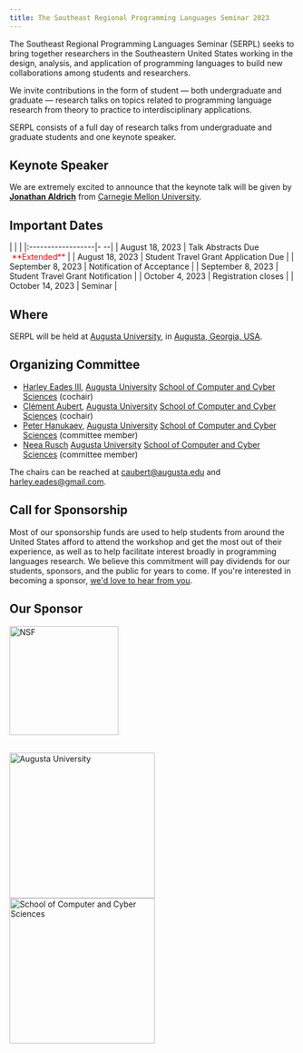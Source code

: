 ```yaml
--- 
title: The Southeast Regional Programming Languages Seminar 2023
---
```


<p class="lead">
The Southeast Regional Programming Languages Seminar (SERPL) seeks to
bring together researchers in the Southeastern United States working in 
the design, analysis, and application of programming languages to build 
new collaborations among students and researchers.
</p>

<p class="lead">
We invite contributions in the form of student — both undergraduate
and graduate — research talks on topics related to programming
language research from theory to practice to interdisciplinary
applications.
</p>

<p class="lead">
SERPL consists of a full day of research talks from undergraduate and
graduate students and one keynote speaker.
</p>

## Keynote Speaker

We are extremely excited to announce that the keynote talk will be given by [**Jonathan Aldrich**](https://www.cs.cmu.edu/~aldrich/) from [Carnegie Mellon University](https://www.cmu.edu/).

## Important Dates

| | |
|:------------------|- --|
| August 18, 2023   | Talk Abstracts Due &nbsp;<span style="color:red;">\*\*Extended\*\*</span> |
| August 18, 2023   | Student Travel Grant Application Due |
| September 8, 2023 | Notification of Acceptance |
| September 8, 2023 | Student Travel Grant Notification |
| October 4, 2023   | Registration closes |
| October 14, 2023  | Seminar |

## Where

SERPL will be held at [Augusta University](https://www.augusta.edu/), in [Augusta, Georgia, USA](https://www.openstreetmap.org/#map=11/33.3864/-82.1770).

## Organizing Committee

- [Harley Eades III](http://metatheorem.org/), [Augusta University](https://www.augusta.edu/) [School of Computer and Cyber Sciences](https://www.augusta.edu/ccs) (cochair)
- [Clément Aubert](http://spots.augusta.edu/caubert/), [Augusta University](https://www.augusta.edu/) [School of Computer and Cyber Sciences](https://www.augusta.edu/ccs) (cochair)
- [Peter Hanukaev](https://peterhanukaev.com/), [Augusta University](https://www.augusta.edu/) [School of Computer and Cyber Sciences](https://www.augusta.edu/ccs) (committee member)
- [Neea Rusch](https://nkrusch.github.io/) [Augusta University](https://www.augusta.edu/) [School of Computer and Cyber Sciences](https://www.augusta.edu/ccs) (committee member)

The chairs can be reached at <caubert@augusta.edu> and <harley.eades@gmail.com>.

## Call for Sponsorship

Most of our sponsorship funds are used to help students from around the United States afford to attend the workshop and get the most out of their experience, as well as to help facilitate interest broadly in programming languages research. We believe this commitment will pay dividends for our students, sponsors, and the public for years to come. If you're interested in becoming a sponsor, [we'd love to hear from you](mailto:harley.eades@gmail.com).

## Our Sponsor

<div class="container">
  <div class="row justify-content-left">
  <div class="row">
    <div class="col-sm text-left">
      <a target="_blank" rel="noopener noreferrer nofollow" href="https://www.nsf.gov/awardsearch/showAward?AWD_ID=1902406">
        <img style="width:192px" src="{{ "/images/nsf-logo-desktop.svg" | relative_url }}" alt="NSF"></a>
    </div>
  </div>
  </div>
</div>

<br/>

<div class="container">
<p class="h10 mb-3 border-top"></p>   
<div class="container">
  <div class="row">
    <div class="col col-lg-3">
        <a href="https://www.augusta.edu/" title="Augusta University">
        <img style="width: 256px; max-width:100%" src="{{ "/images/AU-logo.png" | relative_url }}" alt="Augusta University"></a>
    </div>
    <div class="col">
        <a href="https://www.augusta.edu/ccs/" title="School of Computer and Cyber Sciences">
        <img style="width: 256px; max-width:100%" src="{{ "/images/SCCS-logo.png" | relative_url }}" alt="School of Computer and Cyber Sciences"></a> 
    </div>
  </div>
</div>
</div>
